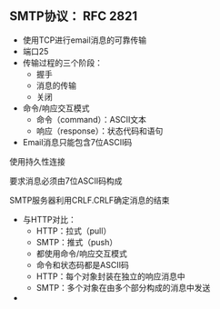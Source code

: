 ## SMTP协议： RFC 2821

* 使用TCP进行email消息的可靠传输
* 端口25
* 传输过程的三个阶段：
  * 握手
  * 消息的传输
  * 关闭
* 命令/响应交互模式
  * 命令（command）：ASCII文本
  * 响应（response）：状态代码和语句
* Email消息只能包含7位ASCII码

使用持久性连接

要求消息必须由7位ASCII码构成

SMTP服务器利用CRLF.CRLF确定消息的结束



* 与HTTP对比：
  * HTTP：拉式（pull）
  * SMTP：推式（push）
  * 都使用命令/响应交互模式
  * 命令和状态码都是ASCII码
  * HTTP：每个对象封装在独立的响应消息中
  * SMTP：多个对象在由多个部分构成的消息中发送
* 